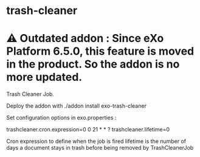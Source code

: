 # trash-cleaner


# :warning: **Outdated addon : Since eXo Platform 6.5.0, this feature is moved in the product. So the addon is no more updated.**

Trash Cleaner Job.

Deploy the addon with ./addon install exo-trash-cleaner

Set configuration options in exo.properties :

trashcleaner.cron.expression=0 0 21 * * ?
trashcleaner.lifetime=0

Cron expression to define when the job is fired
lifetime is the number of days a document stays in trash before being removed by TrashCleanerJob


